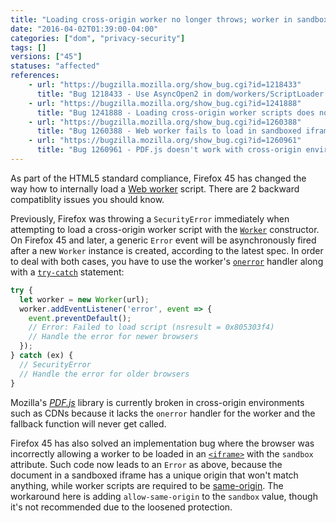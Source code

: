 ```yaml
---
title: "Loading cross-origin worker no longer throws; worker in sandboxed iframe will fail"
date: "2016-04-02T01:39:00-04:00"
categories: ["dom", "privacy-security"]
tags: []
versions: ["45"]
statuses: "affected"
references:
    - url: "https://bugzilla.mozilla.org/show_bug.cgi?id=1218433"
      title: "Bug 1218433 - Use AsyncOpen2 in dom/workers/ScriptLoader.cpp"
    - url: "https://bugzilla.mozilla.org/show_bug.cgi?id=1241888"
      title: "Bug 1241888 - Loading cross-origin worker scripts does not throw a SecurityError"
    - url: "https://bugzilla.mozilla.org/show_bug.cgi?id=1260388"
      title: "Bug 1260388 - Web worker fails to load in sandboxed iframe with Firefox 45"
    - url: "https://bugzilla.mozilla.org/show_bug.cgi?id=1260961"
      title: "Bug 1260961 - PDF.js doesn't work with cross-origin environment, because worker no longer throws on Firefox 45+ and onerror handler is missing"
---
```

As part of the HTML5 standard compliance, Firefox 45 has changed the way how to internally load a [Web worker](https://developer.mozilla.org/en-US/docs/Web/API/Web_Workers_API) script. There are 2 backward compatiblity issues you should know.

Previously, Firefox was throwing a `SecurityError` immediately when attempting to load a cross-origin worker script with the [`Worker`](https://developer.mozilla.org/en-US/docs/Web/API/Worker/Worker) constructor. On Firefox 45 and later, a generic `Error` event will be asynchronously fired after a new `Worker` instance is created, according to the latest spec. In order to deal with both cases, you have to use the worker's [`onerror`](https://developer.mozilla.org/en-US/docs/Web/API/AbstractWorker/onerror) handler along with a [`try-catch`](https://developer.mozilla.org/en-US/docs/Web/JavaScript/Reference/Statements/try...catch) statement:

```js
try {
  let worker = new Worker(url);
  worker.addEventListener('error', event => {
    event.preventDefault();
    // Error: Failed to load script (nsresult = 0x805303f4)
    // Handle the error for newer browsers
  });
} catch (ex) {
  // SecurityError
  // Handle the error for older browsers
}
```
Mozilla's [*PDF.js*](https://mozilla.github.io/pdf.js/) library is currently broken in cross-origin environments such as CDNs because it lacks the `onerror` handler for the worker and the fallback function will never get called.

Firefox 45 has also solved an implementation bug where the browser was incorrectly allowing a worker to be loaded in an [`<iframe>`](https://developer.mozilla.org/en-US/docs/Web/HTML/Element/iframe) with the `sandbox` attribute. Such code now leads to an `Error` as above, because the document in a sandboxed iframe has a unique origin that won't match anything, while worker scripts are required to be [same-origin](https://developer.mozilla.org/en-US/docs/Web/Security/Same-origin_policy). The workaround here is adding `allow-same-origin` to the `sandbox` value, though it's not recommended due to the loosened protection.

